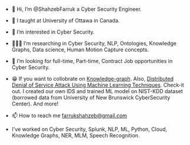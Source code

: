 - 👋 Hi, I’m @ShahzebFarruk a Cyber Security Engineer.
- 📖 I taught at University of Ottawa in Canada.
- 👀 I’m interested in Cyber Security. 
- 🌱👨‍🔬 I’m researching in Cyber Security, NLP, Ontologies, Knowledge Graphs, Data science, Human Motion Capture concepts.
- 💞️ I’m looking for full-time, Part-time, Contract Job opportunities in Cyber Security.
- 😁 If you want to collobrate on [Knowledge-graph](https://github.com/ShahzebFarruk/Knowledge-graph). Also, [Distributed Denial of Service Attack Using Machine Learning Techniques](https://github.com/ShahzebFarruk/DDoS-Attack-Detection-Using-ML-Algorithms). Check-it out. I created our own IDS and trained ML model on NIST-KDD dataset (borrowed data from University of New Brunswick CyberSecurity Center). [](https://github.com/ShahzebFarruk/) And more!

- 📫 How to reach me farrukshahzeb@gmail.com
- I've worked on Cyber Security, Splunk, NLP, ML, Python, Cloud, Knowledge Graphs, NER, MLM, Speech Recognition. 

<!---
ShahzebFarruk/ShahzebFarruk is a ✨ special ✨ repository because its `README.md` (this file) appears on your GitHub profile.
You can click the Preview link to take a look at your changes.
--->
